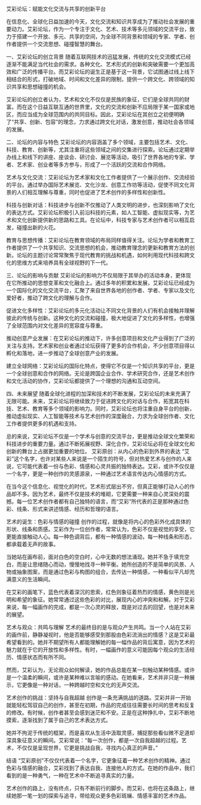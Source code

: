 
艾彩论坛：赋能文化交流与共享的创新平台

在信息化、全球化日益加速的今天，文化交流和知识共享成为了推动社会发展的重要动力。艾彩论坛，作为一个专注于文化、艺术、技术等多元领域的交流平台，致力于搭建一个开放、多元、共享的空间，为全球不同背景和领域的专家、学者、创作者提供一个交流思想、碰撞智慧的舞台。

一、艾彩论坛的创立背景
随着互联网技术的迅猛发展，传统的文化交流模式已经逐渐不能满足当代社会的需求。各种文化、艺术形式的创新和突破需要一个更加高效和广泛的传播平台。而艾彩论坛的诞生正是基于这一背景，它试图通过线上线下相结合的形式，打破地域、时间和文化差异的限制，提供一个跨文化、跨领域的知识共享和思想碰撞的机会。

艾彩论坛的创立者认为，艺术和文化不仅仅是民族的象征，它们是全球共同的财富。而在这个日益互联互通的世界里，文化的交流和创新不应局限于某一国家或地区，而应当成为全球范围内的共同目标。因此，艾彩论坛在其创立之初便明确了“共享、创新、包容”的理念，力求通过跨文化对话，激发创意，推动社会各领域的发展。

二、论坛的内容与特色
艾彩论坛的内容涵盖了多个领域，主要包括艺术、文化、科技、教育、创新等，尤其注重将这些领域之间的交集进行探索。论坛通过定期举办线上和线下的讲座、座谈会、研讨会、展览等活动，吸引了世界各地的专家、学者、艺术家、创业者等多方参与，形成了一个活跃的交流和合作网络。

艺术与文化交流：艾彩论坛为艺术家和文化工作者提供了一个展示创作、交流经验的平台。通过举办国际艺术展览、文化沙龙、创意工作坊等活动，促使不同文化背景的人们相互理解与尊重，同时也促进了艺术创作的多样性和创新性。

科技与创新对话：科技进步与创新不仅推动了人类文明的进步，也深刻影响了文化的表达方式。艾彩论坛积极引入前沿科技的元素，如人工智能、虚拟现实等，为艺术和文化创新提供新的思路和工具。在论坛中，科技专家与艺术创作者可以相互启发，碰撞出新的火花。

教育与思想传播：艾彩论坛在教育领域的布局同样值得关注。论坛为学者和教育工作者提供了一个共享知识、交流思想的机会，推动教育理念的更新和教育方法的创新。论坛的主题讨论常常聚焦于现代教育的挑战和机遇，如何利用现代科技和跨文化的思维方式来培养具有全球视野的下一代。

三、论坛的影响与贡献
艾彩论坛的影响力不仅局限于其举办的活动本身，更体现在它所推动的思想变革和文化融合上。通过多年的积累和发展，艾彩论坛已经成为一个国际化的文化交流平台，汇聚了来自世界各地的创作者、学者、专家以及文化爱好者，推动了跨文化的理解与合作。

促进文化多样性：艾彩论坛的多元化活动让不同文化背景的人们有机会接触并理解彼此的传统与创新。这种文化的交流和碰撞，极大地促进了文化的多样性，也增强了全球范围内对文化差异的宽容度与尊重。

推动创意产业发展：在艾彩论坛的推动下，许多创意项目和文化产业得到了广泛的关注与支持。艺术家和创业者通过论坛获得了更多的合作机会，不少创意项目得以孵化和落地，进一步推动了全球创意产业的发展。

建立全球网络：艾彩论坛的国际化特点，使得它不仅是一个知识共享的平台，更是一个全球创意和合作的网络。无论是跨国企业合作、学术研究合作，还是艺术创作和文化活动的协作，艾彩论坛都提供了一个理想的沟通和互动空间。

四、未来展望
随着全球化进程的加深和技术的不断发展，艾彩论坛的未来充满了无限可能。未来，艾彩论坛将继续致力于促进跨文化的对话与合作，拓宽其在科技、艺术、教育等多个领域的影响力。同时，艾彩论坛也将注重自身平台的创新，推动虚拟现实、人工智能等技术与艺术创作的深度融合，力求为全球创作者、文化工作者提供更多的机遇和支持。

总的来说，艾彩论坛不仅是一个学术与创意的交流平台，更是推动全球文化繁荣和科技进步的重要力量。通过不断拓展视野、深化合作，艾彩论坛必将在全球文化和创新的舞台上占据更加重要的地位。
艾彩原创：从内心的色彩到外界的表达
“艾彩”这个名字，也许对某些人来说是一个陌生的符号，但对热爱艺术与创作的人来说，它可能代表着一份与色彩、情感和心灵共振的独特表达。艾彩，或许不仅仅是一个名字，更是一种创作的灵感源泉，一种通过艺术语言传达内心情感的方式。

在当今这个信息化、视觉化的时代，艺术形式层出不穷，但真正能够打动人心的作品却不多。因为艺术，最终不仅是技术的堆砌，它更需要一种来自心灵深处的震撼。每一位艺术创作者都有自己独特的语言，而“艾彩”所代表的正是那种通过色彩、线条、形式来讲述情感、经历和哲理的语言。

艺术的诞生：色彩与情感的碰撞
创作的过程，就像是将内心的色彩外化成具体的形状、线条和质感。艾彩作为一位创作者，常常认为，色彩不仅是视觉的享受，它更能直接触动人心。每一种色调背后，都有一种情感的波动，每一种线条和形态，都承载着无声的故事。

当她站在画布前，面对白色的空白时，心中无数的想法涌现。她并不急于填充空白，而是让思绪随心而动，慢慢地找寻一种平衡。她所创造的不是简单的风景、人物或抽象图案，而是通过色彩与构图的组合，去传达一种情感，一种看似平凡却充满意义的生活瞬间。

在艾彩的画笔下，蓝色代表着深沉的思索，红色则象征着热烈的情感，黄色则是光明和希望的象征。她常常通过这些色彩的对比，展现内心的冲突和和解。对于艾彩来说，每一幅画作的完成，都是一次心灵的释放，既是对过去的回望，也是对未来的展望。

艺术与观众：共鸣与理解
艺术的最终目的是与观众产生共鸣。当一个人站在艾彩的画作前，静静凝视时，他是否能够感受到那股由色彩流淌出的情感？这是艾彩最希望看到的。她并不期望所有人都能理解她的每一幅作品的背后寓意，因为艺术的魅力就在于它的开放性和多样性。有时，一幅画作的意义可能因每个观众的生活经历、情感状态而有所不同。

然而，艾彩认为，无论观众如何解读，她的作品总能在某一刻触动某种情感。或许是一个温柔的瞬间，或许是某种难以言喻的感动。在她看来，艺术并非只是一种展示，它更像是一种对话，一种跨越时空和文化的无声交流。

艺术创作的挑战：坚持与自我超越
创作是一条充满挑战的道路。艾彩并非一开始就能轻松驾驭自己的创作，甚至在初期，作品的完成往往需要长时间的思考和反复的修改。有时候，创作者甚至会感到迷茫和不安。正是在这种挣扎中，艾彩不断地摸索，逐渐找到了属于自己的艺术表达方式。

她并不拘泥于传统的框架，而是喜欢从生活中汲取灵感，捕捉那些看似微不足道却深具象征意义的瞬间。艾彩常说：“每一次创作，都是一次自我超越的过程。艺术，不仅仅是呈现世界，它更是挑战自我，寻找内心真正的声音。”

结语
“艾彩原创”不仅仅代表着一个名字，它更象征着一种艺术创作的精神。通过色彩与情感的融合，艾彩找到了表达自我、连接他人的方式。在她的作品中，我们看到的是一种勇气，一种在艺术中不断追寻真实的力量。

艺术创作的路上，没有终点，只有不断前行的脚步。而艾彩，也将在这条路上，继续她那一笔一划的探索与追寻，带给观众更多色彩斑斓、情感丰富的艺术作品。
